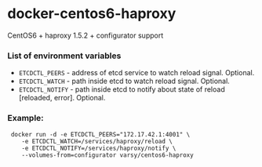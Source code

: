 docker-centos6-haproxy
====================

CentOS6 + haproxy 1.5.2 + configurator support


### List of environment variables

* `ETCDCTL_PEERS` - address of etcd service to watch reload signal. Optional.
* `ETCDCTL_WATCH` - path inside etcd to watch reload signal. Optional.
* `ETCDCTL_NOTIFY` - path inside etcd to notify about state of reload [reloaded, error]. Optional.

### Example:

```
 docker run -d -e ETCDCTL_PEERS="172.17.42.1:4001" \
	-e ETCDCTL_WATCH=/services/haproxy/reload \
	-e ETCDCTL_NOTIFY=/services/haproxy/notify \
	--volumes-from=configurator varsy/centos6-haproxy
```
